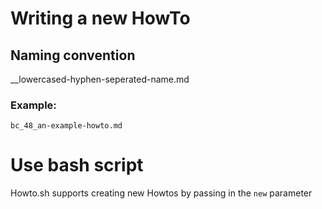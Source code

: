 # Writing a new HowTo

## Naming convention
<topic tags>_<numeric key>_lowercased-hyphen-seperated-name.md

### Example:
`bc_48_an-example-howto.md`

# Use bash script
Howto.sh supports creating new Howtos by passing in the `new` parameter
